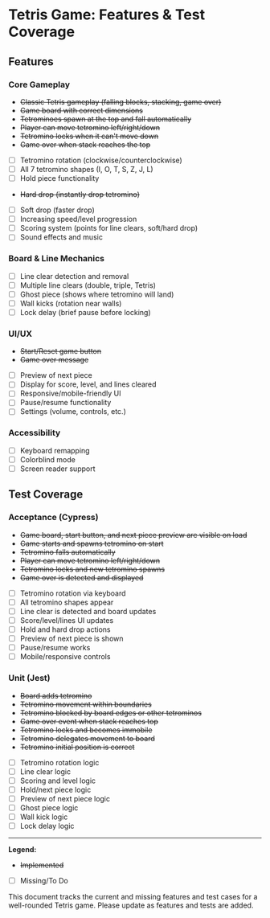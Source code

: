 # Tetris Game: Features & Test Coverage

## Features

### Core Gameplay
- ~~Classic Tetris gameplay (falling blocks, stacking, game over)~~
- ~~Game board with correct dimensions~~
- ~~Tetrominoes spawn at the top and fall automatically~~
- ~~Player can move tetromino left/right/down~~
- ~~Tetromino locks when it can't move down~~
- ~~Game over when stack reaches the top~~
- [ ] Tetromino rotation (clockwise/counterclockwise)
- [ ] All 7 tetromino shapes (I, O, T, S, Z, J, L)
- [ ] Hold piece functionality
- ~~Hard drop (instantly drop tetromino)~~
- [ ] Soft drop (faster drop)
- [ ] Increasing speed/level progression
- [ ] Scoring system (points for line clears, soft/hard drop)
- [ ] Sound effects and music

### Board & Line Mechanics
- [ ] Line clear detection and removal
- [ ] Multiple line clears (double, triple, Tetris)
- [ ] Ghost piece (shows where tetromino will land)
- [ ] Wall kicks (rotation near walls)
- [ ] Lock delay (brief pause before locking)

### UI/UX
- ~~Start/Reset game button~~
- ~~Game over message~~
- [ ] Preview of next piece
- [ ] Display for score, level, and lines cleared
- [ ] Responsive/mobile-friendly UI
- [ ] Pause/resume functionality
- [ ] Settings (volume, controls, etc.)

### Accessibility
- [ ] Keyboard remapping
- [ ] Colorblind mode
- [ ] Screen reader support

## Test Coverage

### Acceptance (Cypress)
- ~~Game board, start button, and next piece preview are visible on load~~
- ~~Game starts and spawns tetromino on start~~
- ~~Tetromino falls automatically~~
- ~~Player can move tetromino left/right/down~~
- ~~Tetromino locks and new tetromino spawns~~
- ~~Game over is detected and displayed~~
- [ ] Tetromino rotation via keyboard
- [ ] All tetromino shapes appear
- [ ] Line clear is detected and board updates
- [ ] Score/level/lines UI updates
- [ ] Hold and hard drop actions
- [ ] Preview of next piece is shown
- [ ] Pause/resume works
- [ ] Mobile/responsive controls

### Unit (Jest)
- ~~Board adds tetromino~~
- ~~Tetromino movement within boundaries~~
- ~~Tetromino blocked by board edges or other tetrominos~~
- ~~Game over event when stack reaches top~~
- ~~Tetromino locks and becomes immobile~~
- ~~Tetromino delegates movement to board~~
- ~~Tetromino initial position is correct~~
- [ ] Tetromino rotation logic
- [ ] Line clear logic
- [ ] Scoring and level logic
- [ ] Hold/next piece logic
- [ ] Preview of next piece logic
- [ ] Ghost piece logic
- [ ] Wall kick logic
- [ ] Lock delay logic

---

**Legend:**
- ~~Implemented~~
- [ ] Missing/To Do

This document tracks the current and missing features and test cases for a well-rounded Tetris game. Please update as features and tests are added.
